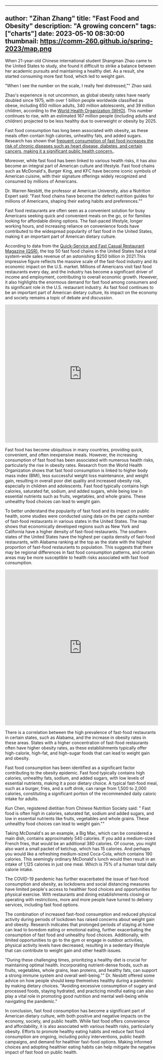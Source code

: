 
---
author: "Zihan Zhang"
title: "Fast Food and Obesity"
description: "A growing concern"
tags: ["charts"]
date: 2023-05-10 08:30:00
thumbnail: https://comm-260.github.io/spring-2023/map.png
---


When 21-year-old Chinese international student Shangman Zhao came to the United States to study, she found it difficult to strike a balance between her academic pursuits and maintaining a healthy diet. As a result, she started consuming more fast food, which led to weight gain.

"When I see the number on the scale, I really feel distressed,"" Zhao said.

Zhao's experience is not uncommon, as global obesity rates have nearly doubled since 1975, with over 1 billion people worldwide classified as obese, including 650 million adults, 340 million adolescents, and 39 million children, according to the [World Health Organization (WHO)](https://www.who.int/news/item/04-03-2022-world-obesity-day-2022-accelerating-action-to-stop-obesity#:~:text=More%20than%201%20billion%20people,they%20are%20overweight%20or%20obese.). This number continues to rise, with an estimated 167 million people (including adults and children) projected to be less healthy due to overweight or obesity by 2025.

Fast food consumption has long been associated with obesity, as these meals often contain high calories, unhealthy fats, and added sugars. Research has shown that [frequent consumption of fast food increases the risk of chronic diseases such as heart disease, diabetes, and certain cancers, making it a significant public health concern.](https://www.ncbi.nlm.nih.gov/pmc/articles/PMC4772793/).

Moreover, while fast food has been linked to various health risks, it has also become an integral part of American culture and lifestyle. Fast food chains such as McDonald's, Burger King, and KFC have become iconic symbols of American cuisine, with their signature offerings widely recognized and consumed by millions of Americans.

Dr. Warren Nesbitt, the professor at American University, also a Nutrition Expert  said: "Fast food chains have become the defect nutrition guides for millions of Americans, shaping their eating habits and preferences."" 

Fast food restaurants are often seen as a convenient solution for busy Americans seeking quick and convenient meals on the go, or for families looking for affordable dining options. The fast-paced lifestyle, longer working hours, and increasing reliance on convenience foods have contributed to the widespread popularity of fast food in the United States, making it an important part of American dietary culture.

According to data from the [Quick-Service and Fast Casual Restaurant Magazine (QSR)](https://www.qsrmagazine.com/content/ranking-top-50-fast-food-chains-america), the top 50 fast food chains in the United States had a total system-wide sales revenue of an astonishing $250 billion in 2021.This impressive figure reflects the massive scale of the fast-food industry and its economic impact on the U.S. market. Millions of Americans visit fast food restaurants every day, and the industry has become a significant driver of income and employment, contributing to overall economic growth. However, it also highlights the enormous demand for fast food among consumers and its significant role in the U.S. restaurant industry. As fast food continues to be an important part of American dietary culture, its impact on the economy and society remains a topic of debate and discussion.

<iframe title="The Top 15 fast food Brands by Sales in 2021" aria-label="Bar Chart" id="datawrapper-chart-FJ0iW" src="https://datawrapper.dwcdn.net/FJ0iW/2/" scrolling="no" frameborder="0" style="width: 0; min-width: 100% !important; border: none;" height="454" data-external="1"></iframe><script type="text/javascript">!function(){"use strict";window.addEventListener("message",(function(a){if(void 0!==a.data["datawrapper-height"]){var e=document.querySelectorAll("iframe");for(var t in a.data["datawrapper-height"])for(var r=0;r<e.length;r++)if(e[r].contentWindow===a.source){var i=a.data["datawrapper-height"][t]+"px";e[r].style.height=i}}}))}();
</script>

Fast food has become ubiquitous in many countries, providing quick, convenient, and often inexpensive meals. However, the increasing consumption of fast food has been associated with numerous health risks, particularly the rise in obesity rates. Research from the World Health Organization shows that fast food consumption is linked to higher body mass index (BMI), less successful weight loss maintenance, and weight gain, resulting in overall poor diet quality and increased obesity risk, especially in children and adolescents. Fast food typically contains high calories, saturated fat, sodium, and added sugars, while being low in essential nutrients such as fruits, vegetables, and whole grains. These unhealthy food choices can lead to weight gain.

To better understand the popularity of fast food and its impact on public health, some studies were conducted using data on the per capita number of fast-food restaurants in various states in the United States. The map shows that economically developed regions such as New York and California have a higher density of fast-food restaurants. The southern states of the United States have the highest per capita density of fast-food restaurants, with Alabama ranking at the top as the state with the highest proportion of fast-food restaurants to population. This suggests that there may be regional differences in fast food consumption patterns, and certain areas may be more susceptible to health risks associated with fast food consumption.

<iframe title="Changes in obesity rates in the United States by state from 2020 to 2021" aria-label="Map" id="datawrapper-chart-dNG0B" src="https://datawrapper.dwcdn.net/dNG0B/5/" scrolling="no" frameborder="0" style="width: 0; min-width: 100% !important; border: none;" height="512" data-external="1"></iframe><script type="text/javascript">!function(){"use strict";window.addEventListener("message",(function(a){if(void 0!==a.data["datawrapper-height"]){var e=document.querySelectorAll("iframe");for(var t in a.data["datawrapper-height"])for(var r=0;r<e.length;r++)if(e[r].contentWindow===a.source){var i=a.data["datawrapper-height"][t]+"px";e[r].style.height=i}}}))}();
</script>

There is a correlation between the high prevalence of fast-food restaurants in certain states, such as Alabama, and the increase in obesity rates in these areas. States with a higher concentration of fast-food restaurants often have higher obesity rates, as these establishments typically offer high-calorie, high-fat, and high-sugar foods that can lead to weight gain and obesity.

<div class="flourish-embed flourish-scatter" data-src="visualisation/13645096"><script src="https://public.flourish.studio/resources/embed.js"></script></div>

Fast food consumption has been identified as a significant factor contributing to the obesity epidemic. Fast food typically contains high calories, unhealthy fats, sodium, and added sugars, with low levels of essential nutrients, making it a poor dietary choice. A typical fast-food meal, such as a burger, fries, and a soft drink, can range from 1,500 to 2,000 calories, constituting a significant portion of the recommended daily caloric intake for adults.

Kun Chen, registered dietitian from Chinese Nutrition Society said: "  Fast food is often high in calories, saturated fat, sodium and added sugars, and low in essential nutrients like fruits, vegetables and whole grains. These unhealthy food choices can lead to weight gain.""

Taking McDonald's as an example, a Big Mac, which can be considered a main dish, contains approximately 540 calories. If you add a medium-sized French fries, that would be an additional 380 calories. Of course, you might also want a small packet of ketchup, which has 15 calories. And perhaps you would like a refreshing medium-sized Coca-Cola, which contains 190 calories. This seemingly ordinary McDonald's lunch would then result in an intake of 1,125 calories in just one meal. Which is 75% of a human total daily calorie intake.

<div class="flourish-embed flourish-chart" data-src="visualisation/13645429"><script src="https://public.flourish.studio/resources/embed.js"></script></div>

The COVID-19 pandemic has further exacerbated the issue of fast-food consumption and obesity, as lockdowns and social distancing measures have limited people's access to healthier food choices and opportunities for physical exercise. With restaurants and dining establishments closing or operating with restrictions, more and more people have turned to delivery services, including fast food options.

The combination of increased fast-food consumption and reduced physical activity during periods of lockdown has raised concerns about weight gain and obesity. Research indicates that prolonged periods of staying at home can lead to boredom eating or emotional eating, further exacerbating the consumption of fast food and unhealthy food choices. Additionally, with limited opportunities to go to the gym or engage in outdoor activities, physical activity levels have decreased, resulting in a sedentary lifestyle that can contribute to weight gain and other health issues.

"During these challenging times, prioritizing a healthy diet is crucial for maintaining optimal health. Incorporating nutrient-dense foods, such as fruits, vegetables, whole grains, lean proteins, and healthy fats, can support a strong immune system and overall well-being."" Dr. Nesbitt offered some advice on how people should keep themselves healthy during a pandemic by making dietary choices. "Avoiding excessive consumption of sugary and processed foods, staying hydrated, and practicing mindful eating can also play a vital role in promoting good nutrition and mental well-being while navigating the pandemic."

In conclusion, fast food consumption has become a significant part of American dietary culture, with both positive and negative impacts on the economy, society, and public health. While fast food offers convenience and affordability, it is also associated with various health risks, particularly obesity. Efforts to promote healthy eating habits and reduce fast food consumption are ongoing, including policy interventions, public health campaigns, and demand for healthier fast-food options. Making informed choices and adopting healthier eating habits can help mitigate the negative impact of fast food on public health.

